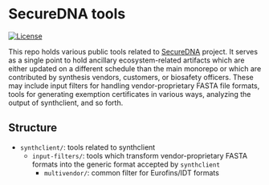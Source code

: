 <!-- SPDX-License-Identifier: MIT OR Apache-2.0 -->

# SecureDNA tools

[![License](https://img.shields.io/badge/license-MIT%2FApache--2.0-informational?style=flat-square)](COPYRIGHT.md)

This repo holds various public tools related to
[SecureDNA](https://securedna.org) project.  It serves as a single
point to hold ancillary ecosystem-related artifacts which are either
updated on a different schedule than the main monorepo or which are
contributed by synthesis vendors, customers, or biosafety
officers. These may include input filters for handling
vendor-proprietary FASTA file formats, tools for generating exemption
certificates in various ways, analyzing the output of synthclient, and
so forth.

## Structure

- `synthclient/`: tools related to synthclient
  - `input-filters/`: tools which transform vendor-proprietary FASTA formats into the generic format accepted by `synthclient`
    - `multivendor/`: common filter for Eurofins/IDT formats
